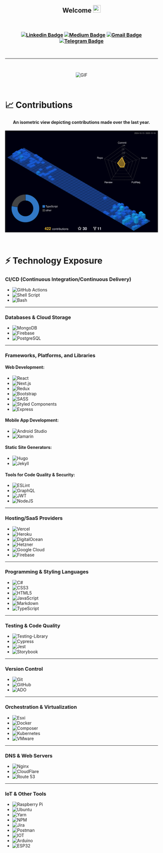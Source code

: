 <h2 align="center">
Welcome  <img src="https://media.giphy.com/media/hvRJCLFzcasrR4ia7z/giphy.gif" width="25px" height="25px">
</h2>

<br>
<h3 align="center">

[![Linkedin Badge](https://img.shields.io/badge/-Linkedin-blue?style=for-the-badge&logo=Linkedin&logoColor=white&link=https://www.linkedin.com/in/danielleitch//)](https://www.linkedin.com/in/danielleitch/)
[![Medium Badge](https://img.shields.io/badge/Medium-12100E?style=for-the-badge&logo=medium&logoColor=white)](https://danleitch.medium.com/)
[![Gmail Badge](https://img.shields.io/badge/-Email-c14438?style=for-the-badge&logo=Gmail&logoColor=white&link=mailto:dndleitch@gmail.com)](mailto:dndleitch@gmail.com)
[![Telegram Badge](https://img.shields.io/badge/-Telegram-red?style=for-the-badge&logo=Telegram&logoColor=white&link=https://t.me/thunderchiefza)](https://t.me/thunderchiefza)

</h3>

<br>
<hr>
<br>

<p align="center"> 
<img  width="450px" height="310px" alt="GIF" src="https://github.com/danleitch/danleitch/blob/main/code.gif?raw=true"  />
</p>

<!-- <p align="center">
	<img width="450em" src="https://github-readme-stats.vercel.app/api?username=danleitch&show_icons=true&include_all_commits=true&count_private=true&hide_border=true&theme=dark" />
</p> -->

<br>

# 📈 Contributions
<h4 align="center">An isometric view depicting contributions made over the last year.</h4>
<p align="center">
	<a href="./profile-3d-contrib/profile-night-view.svg">
		<img width="900em" src="./profile-3d-contrib/profile-night-view.svg">
	</a>
</p>
<br>

# ⚡ Technology Exposure

### CI/CD (Continuous Integration/Continuous Delivery)
- ![GitHub Actions](https://img.shields.io/badge/github%20actions-%232671E5.svg?style=for-the-badge&logo=githubactions&logoColor=white)
- ![Shell Script](https://img.shields.io/badge/shell_script-%23121011.svg?style=for-the-badge&logo=gnu-bash&logoColor=white)
- ![Bash](https://img.shields.io/badge/bash-%23121011.svg?style=for-the-badge&logo=gnu-bash&logoColor=white)

---

### Databases & Cloud Storage
- ![MongoDB](https://img.shields.io/badge/MongoDB-%234ea94b.svg?style=for-the-badge&logo=mongodb&logoColor=white)
- ![Firebase](https://img.shields.io/badge/firebase-%2300f.svg?style=for-the-badge&logo=firebase&logoColor=orange)
- ![PostgreSQL](https://img.shields.io/badge/PostgreSQL-316192?style=for-the-badge&logo=postgresql&logoColor=white)

---

### Frameworks, Platforms, and Libraries
#### Web Development:
- ![React](https://img.shields.io/badge/react-%2320232a.svg?style=for-the-badge&logo=react&logoColor=%2361DAFB)
- ![Next.js](https://img.shields.io/badge/next.js-%2320232a.svg?style=for-the-badge&logo=next&logoColor=%2361DAFB)
- ![Redux](https://img.shields.io/badge/Redux-593D88?style=for-the-badge&logo=redux&logoColor=white)
- ![Bootstrap](https://img.shields.io/badge/bootstrap-%23563D7C.svg?style=for-the-badge&logo=bootstrap&logoColor=white)
- ![SASS](https://img.shields.io/badge/SASS-hotpink.svg?style=for-the-badge&logo=SASS&logoColor=white)
- ![Styled Components](https://img.shields.io/badge/Material--UI-0081CB?style=for-the-badge&logo=material-ui&logoColor=white)
- ![Express](https://img.shields.io/badge/Express-000?style=for-the-badge&logo=express&logoColor=white)

#### Mobile App Development:
- ![Android Studio](https://img.shields.io/badge/Android%20Studio-3DDC84?style=for-the-badge&logo=android-studio&logoColor=white)
- ![Xamarin](https://img.shields.io/badge/Xamarin-3498DB?style=for-the-badge&logo=xamarin&logoColor=white)

#### Static Site Generators:
- ![Hugo](https://img.shields.io/badge/-Hugo-5391FE?style=for-the-badge&logo=hugo&logoColor=white)
- ![Jekyll](https://img.shields.io/badge/-Jekyll-1f6600?style=for-the-badge&logo=jekyll&logoColor=red)

#### Tools for Code Quality & Security:
- ![ESLint](https://img.shields.io/badge/ESLint-4B3263?style=for-the-badge&logo=eslint&logoColor=white)
- ![GraphQL](https://img.shields.io/badge/-GraphQL-E10098?style=for-the-badge&logo=graphql&logoColor=white)
- ![JWT](https://img.shields.io/badge/JWT-black?style=for-the-badge&logo=JSON%20web%20tokens)
- ![NodeJS](https://img.shields.io/badge/node.js-6DA55F?style=for-the-badge&logo=node.js&logoColor=white)

---

### Hosting/SaaS Providers
- ![Vercel](https://img.shields.io/badge/Vercel-%23000000.svg?style=for-the-badge&logo=vercel&logoColor=white)
- ![Heroku](https://img.shields.io/badge/heroku-%23430098.svg?style=for-the-badge&logo=heroku&logoColor=white)
- ![DigitalOcean](https://img.shields.io/badge/-Digital%20Ocean-darkblue?style=for-the-badge&logo=digitalocean)
- ![Hetzner](https://img.shields.io/badge/-Hetzner-A30701?style=for-the-badge&logo=hetzner)
- ![Google Cloud](https://img.shields.io/badge/Google%20Cloud-%234285F4.svg?style=for-the-badge&logo=google-cloud&logoColor=white)
- ![Firebase](https://img.shields.io/badge/-Firebase-A30701?style=for-the-badge&logo=firebase)

---

### Programming & Styling Languages
- ![C#](https://img.shields.io/badge/c%23-%23239120.svg?style=for-the-badge&logo=c-sharp&logoColor=white)
- ![CSS3](https://img.shields.io/badge/css3-%231572B6.svg?style=for-the-badge&logo=css3&logoColor=white)
- ![HTML5](https://img.shields.io/badge/html5-%23E34F26.svg?style=for-the-badge&logo=html5&logoColor=white)
- ![JavaScript](https://img.shields.io/badge/javascript-%23323330.svg?style=for-the-badge&logo=javascript&logoColor=%23F7DF1E)
- ![Markdown](https://img.shields.io/badge/markdown-%23000000.svg?style=for-the-badge&logo=markdown&logoColor=white)
- ![TypeScript](https://img.shields.io/badge/typescript-%23007ACC.svg?style=for-the-badge&logo=typescript&logoColor=white)

---

### Testing & Code Quality
- ![Testing-Library](https://img.shields.io/badge/-TestingLibrary-%23E33332?style=for-the-badge&logo=testing-library&logoColor=white)
- ![Cypress](https://img.shields.io/badge/-Cypress-black?style=for-the-badge&logo=cypress)
- ![Jest](https://img.shields.io/badge/-jest-%23C21325?style=for-the-badge&logo=jest&logoColor=white)
- ![Storybook](https://img.shields.io/badge/-Storybook-FF4785?style=for-the-badge&logo=storybook&logoColor=white)

---

### Version Control
- ![Git](https://img.shields.io/badge/Git-F05032?style=for-the-badge&logo=git&logoColor=white)
- ![GitHub](https://img.shields.io/badge/GitHub-181717?style=for-the-badge&logo=github&logoColor=white)
- ![ADO](https://img.shields.io/badge/-ADO-A30701?style=for-the-badge&logo=microsoft)

---

### Orchestration & Virtualization
- ![Esxi](https://img.shields.io/badge/Esxi-0000A3?style=for-the-badge&logo=&logoColor=white)
- ![Docker](https://img.shields.io/badge/docker-%230db7ed.svg?style=for-the-badge&logo=docker&logoColor=white)
- ![Composer](https://img.shields.io/badge/Composer-885630?style=for-the-badge&logo=composer&logoColor=white)
- ![Kubernetes](https://img.shields.io/badge/kubernetes-%23326ce5.svg?style=for-the-badge&logo=kubernetes&logoColor=white)
- ![VMware](https://img.shields.io/badge/VMware-607078?style=for-the-badge&logo=vmware&logoColor=white)

---

### DNS & Web Servers
- ![Nginx](https://img.shields.io/badge/-Nginx-black?style=for-the-badge&logo=nginx)
- ![CloudFlare](https://img.shields.io/badge/-CloudFlare-black?style=for-the-badge&logo=cloudflare)
- ![Route 53](https://img.shields.io/badge/-Route%2053-A30701?style=for-the-badge&logo=amazon)

---

### IoT & Other Tools
- ![Raspberry Pi](https://img.shields.io/badge/-Raspberry%20Pi-C51A4A?style=for-the-badge&logo=Raspberry-Pi)
- ![Ubuntu](https://img.shields.io/badge/-Ubuntu-red?style=for-the-badge&logo=Ubuntu&logoColor=black)
- ![Yarn](https://img.shields.io/badge/Yarn-2C8EBB?style=for-the-badge&logo=yarn&logoColor=white)
- ![NPM](https://img.shields.io/badge/NPM-%23000000.svg?style=for-the-badge&logo=npm&logoColor=white)
- ![Jira](https://img.shields.io/badge/jira-%230A0FFF.svg?style=for-the-badge&logo=jira&logoColor=white)
- ![Postman](https://img.shields.io/badge/Postman-FF6C37?style=for-the-badge&logo=postman&logoColor=white)
- ![IOT](https://img.shields.io/badge/-IOT-blue?style=for-the-badge&logo=IOT)
- ![Arduino](https://img.shields.io/badge/Arduino-00979D?style=for-the-badge&logo=arduino&logoColor=white)
- ![ESP32](https://img.shields.io/badge/ESP32-000000?style=for-the-badge&logo=espressif&logoColor=white)
